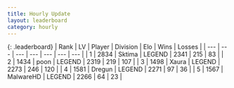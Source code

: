 ```yaml
---
title: Hourly Update
layout: leaderboard
category: hourly
---
```


{: .leaderboard}
| Rank | LV | Player | Division | Elo | Wins | Losses |
| --- | --- | --- | --- | --- | --- | --- |
| <span data-change="0">1</span> | 2834 | <span title="ID: 353063">Sktima</span> | LEGEND | <span data-change="0">2341</span> | <span data-change="0">215</span> | <span data-change="0">83</span> |
| <span data-change="0">2</span> | 1434 | <span title="ID: 540690">poon</span> | LEGEND | <span data-change="0">2319</span> | <span data-change="0">219</span> | <span data-change="0">107</span> |
| <span data-change="0">3</span> | 1498 | <span title="ID: 200908">Xaura</span> | LEGEND | <span data-change="0">2273</span> | <span data-change="0">246</span> | <span data-change="0">120</span> |
| <span data-change="0">4</span> | 1581 | <span title="ID: 337810">Dregun</span> | LEGEND | <span data-change="0">2271</span> | <span data-change="0">97</span> | <span data-change="0">36</span> |
| <span data-change="0">5</span> | 1567 | <span title="ID: 261794">MalwareHD</span> | LEGEND | <span data-change="0">2266</span> | <span data-change="0">64</span> | <span data-change="0">23</span> |